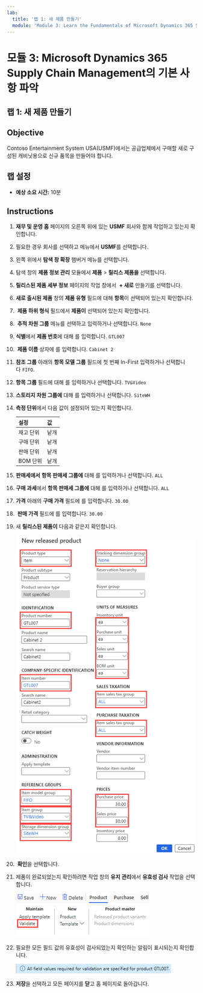 ```yaml
---
lab:
  title: '랩 1: 새 제품 만들기'
  module: 'Module 3: Learn the Fundamentals of Microsoft Dynamics 365 Supply Chain Management'
---
```


# 모듈 3: Microsoft Dynamics 365 Supply Chain Management의 기본 사항 파악

## 랩 1: 새 제품 만들기

## Objective

Contoso Entertainment System USA(USMF)에서는 공급업체에서 구매할 새로 구성된 캐비닛용으로 신규 품목을 만들어야 합니다. 

## 랩 설정

   - **예상 소요 시간:** 10분

## Instructions

1.  **재무 및 운영 홈** 페이지의 오른쪽 위에 있는 **USMF** 회사와 함께 작업하고 있는지 확인합니다. 

1.  필요한 경우 회사를 선택하고 메뉴에서 **USMF**를 선택합니다.

1.  왼쪽 위에서 **탐색 창 확장** 햄버거 메뉴를 선택합니다. 

1.  탐색 창의 **제품 정보 관리** 모듈에서 **제품** > **릴리스 제품을** 선택합니다. 

1.  **릴리스된 제품 세부 정보** 페이지의 작업 창에서  **+ 새로** 만들기를 선택합니다. 

1.  **새로 출시된 제품** 창의 **제품 유형** 필드에 대해 **항목**이 선택되어 있는지 확인합니다. 

1.   **제품 하위 형식** 필드에서 **제품이** 선택되어 있는지 확인합니다. 

1.   **추적 차원 그룹** 메뉴를 선택하고 입력하거나 선택합니다. `None` 

1.  **식별**에서 **제품 번호**에 대해 를 입력합니다. `GTL007`

1.   **제품 이름** 상자에 를 입력합니다. `Cabinet 2`

1.  **참조 그룹** 아래의 **항목 모델 그룹** 필드에 첫 번째 In-First 입력하거나 선택합니다 `FIFO`. 

1.  **항목 그룹** 필드에 대해 를 입력하거나 선택합니다. `TV&Video` 

1.  **스토리지 차원 그룹에** 대해 를 입력하거나 선택합니다. `SiteWH` 

1.  **측정 단위**에서 다음 값이 설정되어 있는지 확인합니다. 

    | **설정**    | **값** |
    | :------------- | :-------- |
    | 재고 단위 | 낱개   |
    | 구매 단위  | 낱개   |
    | 판매 단위     | 낱개   |
    | BOM 단위       | 낱개   |

1.  **판매세에서** **항목 판매세 그룹에** 대해 를 입력하거나 선택합니다. `ALL` 

1.  **구매 과세**에서 **항목 판매세 그룹에** 대해 를 입력하거나 선택합니다. `ALL` 

1.  **가격** 아래의 **구매 가격** 필드에 를 입력합니다. `30.00`

1.   **판매 가격** 필드에 를 입력합니다. `30.00`

1.  새 **릴리스된 제품이** 다음과 같은지 확인합니다. 

    ![완성된 신규 출시 제품 양식이 표시된 화면 이미지](./media/lp1-m2-new-release-product.png)

1.   **확인**을 선택합니다. 

1.  제품이 완료되었는지 확인하려면 작업 창의 **유지 관리**에서 **유효성 검사** 작업을 선택합니다. 

    ![유효성 검사가 강조 표시된 리본 표시줄이 나와 있는 화면 이미지](./media/lp1-m2-validate-ribbon-bar.png)

1.  필요한 모든 필드 값의 유효성이 검사되었는지 확인하는 알림이 표시되는지 확인합니다. 

    ![모든 필수 필드의 유효성을 검사했다는 정보 알림의 화면 이미지](./media/lp1-m2-confirmation-of-validation.png)

1.  **저장**을 선택하고 모든 페이지를 **닫**고 홈 페이지로 돌아갑니다. 

